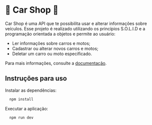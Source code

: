 # :car: Car Shop :motor_scooter:

Car Shop é uma API que te possibilita usar e alterar informações sobre veículos. Esse projeto é realizado utilizando os princípios S.O.L.I.D e a programação orientada a objetos e permite ao usuário:
  - Ler informações sobre carros e motos;
  - Cadastrar ou alterar novos carros e motos;
  - Deletar um carro ou moto especificado.
  
Para mais informações, consulte a [documentação](https://documenter.getpostman.com/view/23648000/2s8YRiKDSy).

## Instruções para uso

Instalar as dependências:

  ```bash
    npm install
  ```

Executar a aplicação:

```bash
  npm run dev
```
